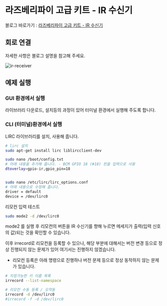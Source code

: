 # 라즈베리파이 고급 키트 - IR 수신기

블로그 바로가기 : [라즈베리파이 고급 키트 - IR 수신기](https://blog.naver.com/elepartsblog/221558430782)  

## 회로 연결  

자세한 사항은 블로그 설명을 참고해 주세요.  

![ir-receiver](https://blogfiles.pstatic.net/MjAxOTA2MDdfMjAw/MDAxNTU5ODk1NTcwMjY4.qkdgOVPLJ7hkjRQTfYRBj_zAX4lUkW9QnpSYkQil5VQg.ZUC1Qmy6JO6tQwXmWkWCTH3Z4CzMJyt0sQu3RptG72Ag.PNG.elepartsblog/10.PNG?type=w2)  

## 예제 실행  

### GUI 환경에서 실행  

라이브러리 다운로드, 설치등의 과정이 있어 터미널 환경에서 실행해 주도록 합니다.  

### CLI (터미널)환경에서 실행  

LIRC 라이브러리를 설치, 사용해 줍니다.  

```bash
# lirc 설치
sudo apt-get install lirc liblircclient-dev

sudo nano /boot/config.txt
# 아래 내용을 추가해 줍니다. - BCM GPIO 18 (#18) 핀을 입력으로 사용
dtoverlay=gpio-ir,gpio_pin=18


sudo nano /etc/lirc/lirc_options.conf
# 아래 내용으로 수정해 줍니다.
driver = default
device = /dev/lirc0
```

리모컨 입력 테스트  

```bash
sudo mode2 -d /dev/lirc0
```

mode2 를 실행 후 리모컨의 버튼을 IR 수신기를 향해 누르면 메세지가 출력(입력 신호의 값)되는 것을 확인할 수 있습니다.  

이후 irrecord로 리모컨을 등록할 수 있으나, 해당 부분에 대해서는 버전 변경 등으로 정상 진행되지 않는 문제가 있어 여기서는 진행하지 않겠습니다.  

- 리모컨 등록은 아래 명령으로 진행하나 버전 문제 등으로 정상 동작하지 않는 문제가 있습니다.  

```bash
# 지정가능한 키 이름 목록
irrecord --list-namespace

# 리모컨 수동 등록 / 오작동  
irrecord -d /dev/lirc0
#irrecord -f -d /dev/lirc0
```
